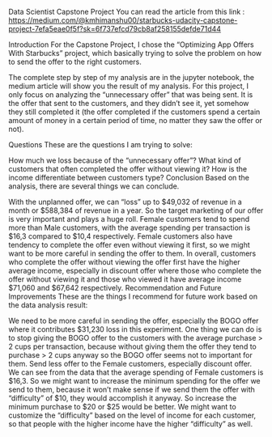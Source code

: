Data Scientist Capstone Project
You can read the article from this link : https://medium.com/@kmhimanshu00/starbucks-udacity-capstone-project-7efa5eae0f5f?sk=6f737efcd79cb8af258155defde71d44

Introduction
For the Capstone Project, I chose the “Optimizing App Offers With Starbucks” project, which basically trying to solve the problem on how to send the offer to the right customers.

The complete step by step of my analysis are in the jupyter notebook, the medium article will show you the result of my analysis. For this project, I only focus on analyzing the “unnecessary offer” that was being sent. It is the offer that sent to the customers, and they didn’t see it, yet somehow they still completed it (the offer completed if the customers spend a certain amount of money in a certain period of time, no matter they saw the offer or not).

Questions
These are the questions I am trying to solve:

How much we loss because of the “unnecessary offer”?
What kind of customers that often completed the offer without viewing it?
How is the income differentiate between customers type?
Conclusion
Based on the analysis, there are several things we can conclude.

With the unplanned offer, we can “loss” up to $49,032 of revenue in a month or $588,384 of revenue in a year. So the target marketing of our offer is very important and plays a huge roll.
Female customers tend to spend more than Male customers, with the average spending per transaction is $16,3 compared to $10,4 respectively. Female customers also have tendency to complete the offer even without viewing it first, so we might want to be more careful in sending the offer to them.
In overall, customers who complete the offer without viewing the offer first have the higher average income, especially in discount offer where those who complete the offer without viewing it and those who viewed it have average income $71,060 and $67,642 respectively.
Recommendation and Future Improvements
These are the things I recommend for future work based on the data analysis result:

We need to be more careful in sending the offer, especially the BOGO offer where it contributes $31,230 loss in this experiment. One thing we can do is to stop giving the BOGO offer to the customers with the average purchase > 2 cups per transaction, because without giving them the offer they tend to purchase > 2 cups anyway so the BOGO offer seems not to important for them.
Send less offer to the Female customers, especially discount offer. We can see from the data that the average spending of Female customers is $16,3. So we might want to increase the minimum spending for the offer we send to them, because it won’t make sense if we send them the offer with “difficulty” of $10, they would accomplish it anyway. So increase the minimum purchase to $20 or $25 would be better.
We might want to customize the “difficulty” based on the level of income for each customer, so that people with the higher income have the higher “difficulty” as well.
